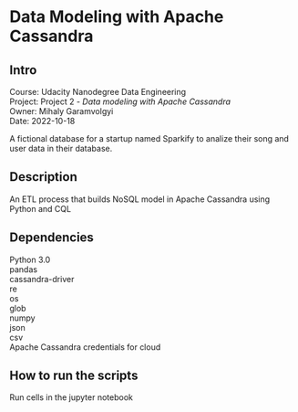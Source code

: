 # Data Modeling with Apache Cassandra

## Intro

Course: Udacity Nanodegree Data Engineering <br>
Project: Project 2 - _Data modeling with Apache Cassandra_<br>
Owner: Mihaly Garamvolgyi<br>
Date: 2022-10-18<br>

A fictional database for a startup named Sparkify to analize their song and user data in their database. 

## Description
An ETL process that builds NoSQL model in Apache Cassandra using Python and CQL

## Dependencies
Python 3.0 <br>
pandas <br>
cassandra-driver<br>
re<br>
os<br>
glob<br>
numpy<br>
json<br>
csv<br>
Apache Cassandra credentials for cloud

## How to run the scripts
Run cells in the jupyter notebook

